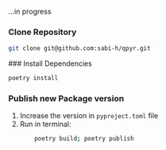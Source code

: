 ...in progress

### Clone Repository
```sh
git clone git@github.com:sabi-h/qpyr.git
```

### Install Dependencies
```sh
poetry install
```

### Publish new Package version
1. Increase the version in `pyproject.toml` file
2. Run in terminal: 
    ```sh
        poetry build; poetry publish
    ```
